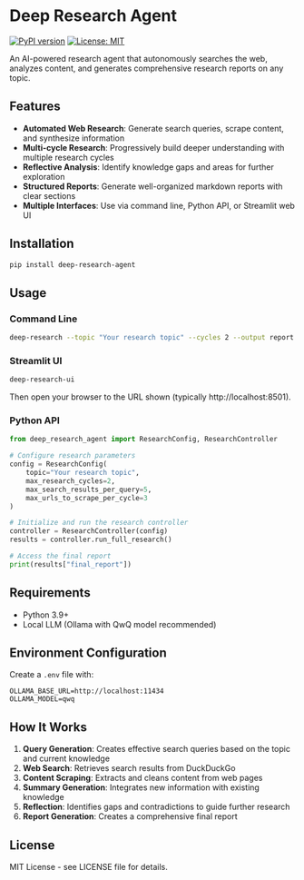 # Deep Research Agent

[![PyPI version](https://badge.fury.io/py/deep-research-agent.svg)](https://badge.fury.io/py/deep-research-agent)
[![License: MIT](https://img.shields.io/badge/License-MIT-yellow.svg)](https://opensource.org/licenses/MIT)

An AI-powered research agent that autonomously searches the web, analyzes content, and generates comprehensive research reports on any topic.

## Features

- **Automated Web Research**: Generate search queries, scrape content, and synthesize information
- **Multi-cycle Research**: Progressively build deeper understanding with multiple research cycles
- **Reflective Analysis**: Identify knowledge gaps and areas for further exploration
- **Structured Reports**: Generate well-organized markdown reports with clear sections
- **Multiple Interfaces**: Use via command line, Python API, or Streamlit web UI

## Installation

```bash
pip install deep-research-agent
```

## Usage

### Command Line

```bash
deep-research --topic "Your research topic" --cycles 2 --output report.md
```

### Streamlit UI

```bash
deep-research-ui
```

Then open your browser to the URL shown (typically http://localhost:8501).

### Python API

```python
from deep_research_agent import ResearchConfig, ResearchController

# Configure research parameters
config = ResearchConfig(
    topic="Your research topic",
    max_research_cycles=2,
    max_search_results_per_query=5,
    max_urls_to_scrape_per_cycle=3
)

# Initialize and run the research controller
controller = ResearchController(config)
results = controller.run_full_research()

# Access the final report
print(results["final_report"])
```

## Requirements

- Python 3.9+
- Local LLM (Ollama with QwQ model recommended)

## Environment Configuration

Create a `.env` file with:

```
OLLAMA_BASE_URL=http://localhost:11434
OLLAMA_MODEL=qwq
```

## How It Works

1. **Query Generation**: Creates effective search queries based on the topic and current knowledge
2. **Web Search**: Retrieves search results from DuckDuckGo
3. **Content Scraping**: Extracts and cleans content from web pages
4. **Summary Generation**: Integrates new information with existing knowledge
5. **Reflection**: Identifies gaps and contradictions to guide further research
6. **Report Generation**: Creates a comprehensive final report

## License

MIT License - see LICENSE file for details.